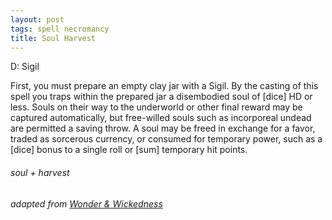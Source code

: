 ```yaml
---
layout: post
tags: spell necromancy
title: Soul Harvest
---
```

D: Sigil

First, you must prepare an empty clay jar with a Sigil. By the casting of this spell you traps within the prepared jar a disembodied soul of [dice] HD or less. Souls on their way to the underworld or other final reward may be captured automatically, but free-willed souls such as incorporeal undead are permitted a saving throw. A soul may be freed in exchange for a favor, traded as sorcerous currency, or consumed for temporary power, such as a [dice] bonus to a single roll or [sum] temporary hit points.

###### soul + harvest
###### adapted from [Wonder & Wickedness](https://www.drivethrurpg.com/product/145647/Wonder--Wickedness)
